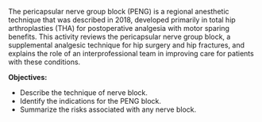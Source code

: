 The pericapsular nerve group block (PENG) is a regional anesthetic technique that was described in 2018, developed primarily in total hip arthroplasties (THA) for postoperative analgesia with motor sparing benefits. This activity reviews the pericapsular nerve group block, a supplemental analgesic technique for hip surgery and hip fractures, and explains the role of an interprofessional team in improving care for patients with these conditions.

**Objectives:**
- Describe the technique of nerve block.
- Identify the indications for the PENG block.
- Summarize the risks associated with any nerve block.